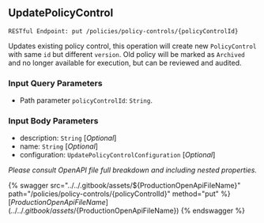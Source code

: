 
## UpdatePolicyControl
`RESTful Endpoint: put /policies/policy-controls/{policyControlId}`


Updates existing policy control, this operation will create new `PolicyControl` with same `id` but different `version`. Old policy will be marked as `Archived` and no longer available for execution, but can be reviewed and audited.


### Input Query Parameters
* Path parameter `policyControlId`: `String`.  
  

### Input Body Parameters
* description: `String` [_Optional_] 
* name: `String` [_Optional_] 
* configuration: `UpdatePolicyControlConfiguration` [_Optional_] 

_Please consult OpenAPI file full breakdown and including nested properties._


{% swagger src="../../.gitbook/assets/${ProductionOpenApiFileName}" path="/policies/policy-controls/{policyControlId}" method="put" %}
[${ProductionOpenApiFileName}](../../.gitbook/assets/${ProductionOpenApiFileName})
{% endswagger %}
